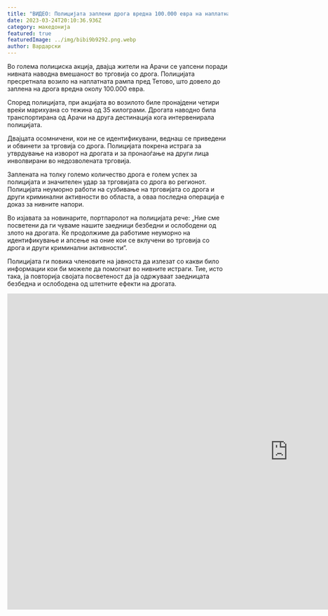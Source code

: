 ```yaml
---
title: "ВИДЕО: Полицијата заплени дрога вредна 100.000 евра на наплатна рампа Тетово"
date: 2023-03-24T20:10:36.936Z
category: македонија
featured: true
featuredImage: ../img/bibi9b9292.png.webp
author: Вардарски
---
```


Во голема полициска акција, двајца жители на Арачи се уапсени поради нивната наводна вмешаност во трговија со дрога. Полицијата пресретнала возило на наплатната рампа пред Тетово, што довело до заплена на дрога вредна околу 100.000 евра.

Според полицијата, при акцијата во возилото биле пронајдени четири вреќи марихуана со тежина од 35 килограми. Дрогата наводно била транспортирана од Арачи на друга дестинација кога интервенирала полицијата.

Двајцата осомничени, кои не се идентификувани, веднаш се приведени и обвинети за трговија со дрога. Полицијата покрена истрага за утврдување на изворот на дрогата и за пронаоѓање на други лица инволвирани во недозволената трговија.

Заплената на толку големо количество дрога е голем успех за полицијата и значителен удар за трговијата со дрога во регионот. Полицијата неуморно работи на сузбивање на трговијата со дрога и други криминални активности во областа, а оваа последна операција е доказ за нивните напори.

Во изјавата за новинарите, портпаролот на полицијата рече: „Ние сме посветени да ги чуваме нашите заедници безбедни и ослободени од злото на дрогата. Ќе продолжиме да работиме неуморно на идентификување и апсење на оние кои се вклучени во трговија со дрога и други криминални активности“.

Полицијата ги повика членовите на јавноста да излезат со какви било информации кои би можеле да помогнат во нивните истраги. Тие, исто така, ја повторија својата посветеност да ја одржуваат заедницата безбедна и ослободена од штетните ефекти на дрогата.

<iframe width="1280" height="720" src="https://www.youtube.com/embed/Jy35m87aYMg" title="Спречен транспорт на дрога во вредност од 100.000 евра (Инсерти)" frameborder="0" allow="accelerometer; autoplay; clipboard-write; encrypted-media; gyroscope; picture-in-picture; web-share" allowfullscreen></iframe>
